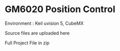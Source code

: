 # GM6020 Position Control

Environment : Keil uvision 5, CubeMX

Source files are uploaded here

Full Project File in zip
